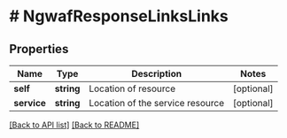 # # NgwafResponseLinksLinks

## Properties

Name | Type | Description | Notes
------------ | ------------- | ------------- | -------------
**self** | **string** | Location of resource | [optional] 
**service** | **string** | Location of the service resource | [optional] 


[[Back to API list]](../../README.md#endpoints) [[Back to README]](../../README.md)
